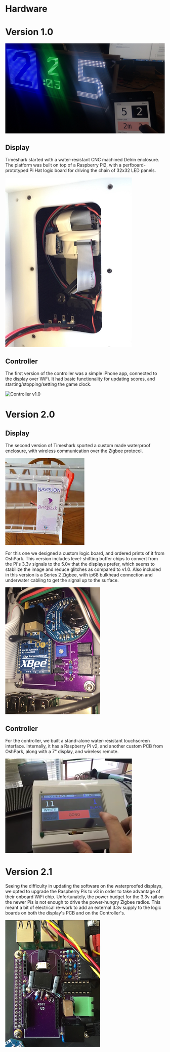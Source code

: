 # Hardware

Version 1.0
===========

![Display v1.0](/docs/img/display-controller-v1.jpg)

Display
-------

Timeshark started with a water-resistant CNC machined Delrin enclosure. The
platform was built on top of a Raspberry Pi2, with a perfboard-prototyped Pi
Hat logic board for driving the chain of 32x32 LED panels.

![Display v1.0](/docs/img/display-logicboard-v1.jpg)

Controller
----------

The first version of the controller was a simple iPhone app, connected to the
display over WiFi. It had basic functionality for updating scores, and
starting/stopping/setting the game clock.

![Controller v1.0](http://i.imgur.com/Z1JJBMo.gif)

Version 2.0
===========

Display
-------

The second version of Timeshark sported a custom made waterproof enclosure,
with wireless communication over the Zigbee protocol.

![Display v2.0](/docs/img/display-enclosure-v2.jpg)

For this one we designed a custom logic board, and ordered prints of it from
OshPark. This version includes level-shifting buffer chips to convert from the
Pi's 3.3v signals to the 5.0v that the displays prefer, which seems to
stabilize the image and reduce glitches as compared to v1.0. Also included in
this version is a Series 2 Zigbee, with ip68 bulkhead connection and underwater
cabling to get the signal up to the surface.

![Display v2.0 Logic Board](/docs/img/display-logicboard-v2.jpg)

Controller
----------

For the controller, we built a stand-alone water-resistant touchscreen
interface. Internally, it has a Raspberry Pi v2, and another custom PCB from
OshPark, along with a 7\" display, and wireless remote.

![Controller v2.0](/docs/img/display-controller-v2.png)

Version 2.1
===========

Seeing the difficulty in updating the software on the waterproofed displays, we
opted to upgrade the Raspberry Pis to v3 in order to take advantage of their
onboard WiFi chip. Unfortunately, the power budget for the 3.3v rail on the
newer Pis is not enough to drive the power-hungry Zigbee radios. This meant a
bit of electrical re-work to add an external 3.3v supply to the logic boards on
both the display's PCB and on the Controller's.

![Controller v2.1](/docs/img/power-hacking.jpg)
